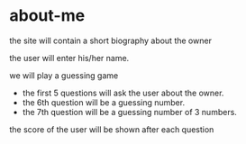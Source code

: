 # about-me

the site will contain a short biography about the owner

the user will enter his/her name.

we will play a guessing game 

- the first 5 questions will ask the user about the owner.
- the 6th question will be a guessing number.
- the 7th question will be a guessing number of 3 numbers.

the score of the user will be shown after each question


